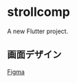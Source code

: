 # strollcomp

A new Flutter project.

## 画面デザイン
[Figma](https://www.figma.com/design/NQ7pyNgRmb8WvcapIaSu3q/stroll-compass?node-id=0%3A1&t=gUJMcrHGU9N8LqRF-1)
